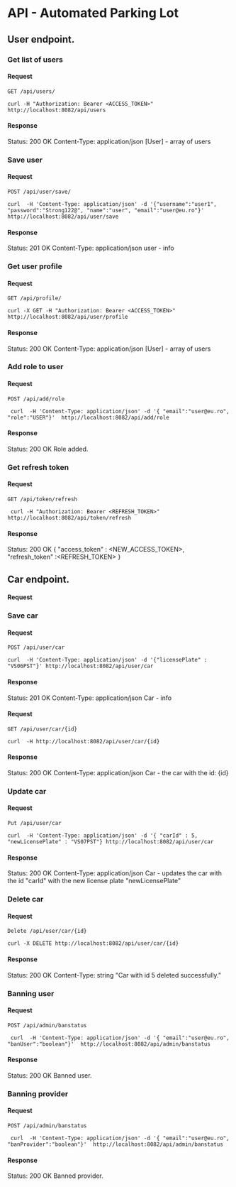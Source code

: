# API - Automated Parking Lot

## User endpoint.

###   Get list of users
####  Request
`GET /api/users/`
```
curl -H "Authorization: Bearer <ACCESS_TOKEN>" http://localhost:8082/api/users
```
####  Response
Status: 200 OK
Content-Type: application/json
[User] - array of users

###   Save user
####  Request
`POST /api/user/save/`
```
curl  -H 'Content-Type: application/json' -d '{"username":"user1", "password":"Strong122@", "name":"user", "email":"user@eu.ro"}'  http://localhost:8082/api/user/save
```
####  Response
Status: 201 OK
Content-Type: application/json
user - info

###   Get user profile
####  Request
`GET /api/profile/`
```
curl -X GET -H "Authorization: Bearer <ACCESS_TOKEN>" http://localhost:8082/api/user/profile
```
####  Response
Status: 200 OK
Content-Type: application/json
[User] - array of users


###   Add role to user
####  Request
`POST /api/add/role`
```
 curl  -H 'Content-Type: application/json' -d '{ "email":"user@eu.ro", "role":"USER"}'  http://localhost:8082/api/add/role
```

####  Response
Status: 200 OK
Role added.

### Get refresh token
####  Request
`GET /api/token/refresh`
````
 curl -H "Authorization: Bearer <REFRESH_TOKEN>" http://localhost:8082/api/token/refresh
````

####  Response
Status: 200 OK
{
	"access_token" : <NEW_ACCESS_TOKEN>,
	"refresh_token" :<REFRESH_TOKEN>
}


## Car endpoint.
####  Request
###   Save car
####  Request
`POST /api/user/car`
```
curl  -H 'Content-Type: application/json' -d '{"licensePlate" : "VS06PST"}' http://localhost:8082/api/user/car
```
####  Response
Status: 201 OK
Content-Type: application/json
Car - info

####  Request
`GET /api/user/car/{id}`
```
curl  -H http://localhost:8082/api/user/car/{id}
```
####  Response
Status: 200 OK
Content-Type: application/json
Car - the car with the id: {id}

###   Update car
####  Request
`Put /api/user/car`
```
curl  -H 'Content-Type: application/json' -d '{ "carId" : 5, "newLicensePlate" : "VS07PST"} http://localhost:8082/api/user/car
```
####  Response
Status: 200 OK
Content-Type: application/json
Car - updates the car with the id "carId" with the new license plate "newLicensePlate"


###   Delete car
####  Request
`Delete /api/user/car/{id}`
```
curl -X DELETE http://localhost:8082/api/user/car/{id}
```
####  Response
Status: 200 OK
Content-Type: string "Car with id 5 deleted successfully."

###   Banning user
####  Request
`POST /api/admin/banstatus`
```
 curl  -H 'Content-Type: application/json' -d '{ "email":"user@eu.ro", "banUser":"boolean"}'  http://localhost:8082/api/admin/banstatus
```

####  Response
Status: 200 OK
Banned user.

###   Banning provider
####  Request
`POST /api/admin/banstatus`
```
 curl  -H 'Content-Type: application/json' -d '{ "email":"user@eu.ro", "banProvider":"boolean"}'  http://localhost:8082/api/admin/banstatus
```

####  Response
Status: 200 OK
Banned provider.

